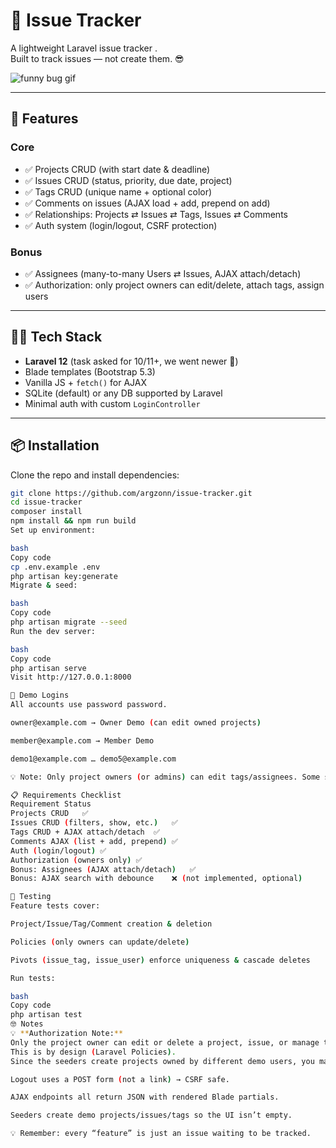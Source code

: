 # 🐛 Issue Tracker

A lightweight Laravel issue tracker .  
Built to track issues — not create them. 😎

![funny bug gif](https://media.giphy.com/media/l41YtZOb9EUABnuqA/giphy.gif)

---

## 🚀 Features

### Core
- ✅ Projects CRUD (with start date & deadline)
- ✅ Issues CRUD (status, priority, due date, project)
- ✅ Tags CRUD (unique name + optional color)
- ✅ Comments on issues (AJAX load + add, prepend on add)
- ✅ Relationships: Projects ⇄ Issues ⇄ Tags, Issues ⇄ Comments
- ✅ Auth system (login/logout, CSRF protection)

### Bonus
- ✅ Assignees (many-to-many Users ⇄ Issues, AJAX attach/detach)
- ✅ Authorization: only project owners can edit/delete, attach tags, assign users

---

## 🧑‍💻 Tech Stack

- **Laravel 12** (task asked for 10/11+, we went newer 🚀)
- Blade templates (Bootstrap 5.3)
- Vanilla JS + `fetch()` for AJAX
- SQLite (default) or any DB supported by Laravel
- Minimal auth with custom `LoginController`

---

## 📦 Installation

Clone the repo and install dependencies:

```bash
git clone https://github.com/argzonn/issue-tracker.git
cd issue-tracker
composer install
npm install && npm run build
Set up environment:

bash
Copy code
cp .env.example .env
php artisan key:generate
Migrate & seed:

bash
Copy code
php artisan migrate --seed
Run the dev server:

bash
Copy code
php artisan serve
Visit http://127.0.0.1:8000

🔑 Demo Logins
All accounts use password password.

owner@example.com → Owner Demo (can edit owned projects)

member@example.com → Member Demo

demo1@example.com … demo5@example.com

💡 Note: Only project owners (or admins) can edit tags/assignees. Some seeded projects belong to Member Demo, so buttons may be hidden when logged in as Owner Demo.

📋 Requirements Checklist
Requirement	Status
Projects CRUD	✅
Issues CRUD (filters, show, etc.)	✅
Tags CRUD + AJAX attach/detach	✅
Comments AJAX (list + add, prepend)	✅
Auth (login/logout)	✅
Authorization (owners only)	✅
Bonus: Assignees (AJAX attach/detach)	✅
Bonus: AJAX search with debounce	❌ (not implemented, optional)

🧪 Testing
Feature tests cover:

Project/Issue/Tag/Comment creation & deletion

Policies (only owners can update/delete)

Pivots (issue_tag, issue_user) enforce uniqueness & cascade deletes

Run tests:

bash
Copy code
php artisan test
🤓 Notes
💡 **Authorization Note:**  
Only the project owner can edit or delete a project, issue, or manage tags/assignees.  
This is by design (Laravel Policies).  
Since the seeders create projects owned by different demo users, you may not see edit/delete buttons on every project unless you log in as its owner.

Logout uses a POST form (not a link) → CSRF safe.

AJAX endpoints all return JSON with rendered Blade partials.

Seeders create demo projects/issues/tags so the UI isn’t empty.

💡 Remember: every “feature” is just an issue waiting to be tracked. 

